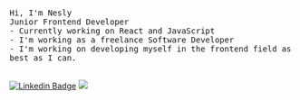 <div align="left"> 
    <samp> Hi, I'm Nesly </samp> <br/>
    <samp> Junior Frontend Developer </samp> <br/>
    <samp> - Currently working on React and JavaScript </samp> <br>
    <samp> - I'm working as a freelance Software Developer</samp> <br/>
    <samp> - I'm working on developing myself in the frontend field as best as I can. </samp>
 <div> 
<br>

[![Linkedin Badge](https://img.shields.io/badge/-Linkedin-black?style=flat-quare&labelColor=black&logo=linkedin&logoColor=white&link=link)](https://www.linkedin.com/in/neslihan-atasever-287952211/)
 <a href="https://github.com/neslihanatasever/github-profile-views-counter">
  <img src="https://komarev.com/ghpvc/?username=neslihanatasever&color=000000">
</a>
